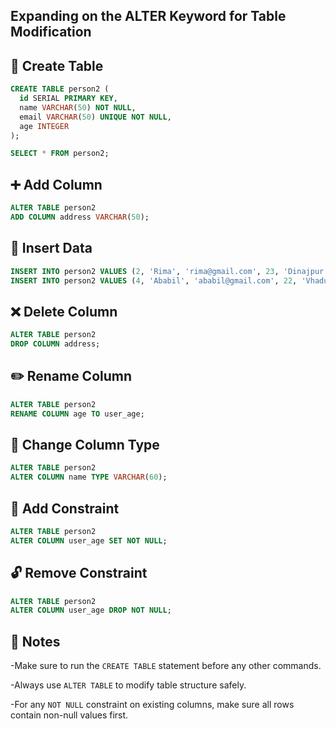 ## Expanding on the ALTER Keyword for Table Modification

## 🔧 Create Table

```sql
CREATE TABLE person2 (
  id SERIAL PRIMARY KEY,
  name VARCHAR(50) NOT NULL,
  email VARCHAR(50) UNIQUE NOT NULL,
  age INTEGER
);
```

```sql
SELECT * FROM person2;

```

## ➕ Add Column

```sql
ALTER TABLE person2
ADD COLUMN address VARCHAR(50);
```

## 📝 Insert Data

```sql
INSERT INTO person2 VALUES (2, 'Rima', 'rima@gmail.com', 23, 'Dinajpur');
INSERT INTO person2 VALUES (4, 'Ababil', 'ababil@gmail.com', 22, 'Vhaduria');
```

## ❌ Delete Column

```sql
ALTER TABLE person2
DROP COLUMN address;
```

## ✏️ Rename Column

```sql
ALTER TABLE person2
RENAME COLUMN age TO user_age;
```

## 🔄 Change Column Type

```sql
ALTER TABLE person2
ALTER COLUMN name TYPE VARCHAR(60);
```

## 🔐 Add Constraint

```sql
ALTER TABLE person2
ALTER COLUMN user_age SET NOT NULL;
```

## 🔓 Remove Constraint

```sql
ALTER TABLE person2
ALTER COLUMN user_age DROP NOT NULL;
```

## 📌 Notes

-Make sure to run the `CREATE TABLE` statement before any other commands.

-Always use `ALTER TABLE` to modify table structure safely.

-For any `NOT NULL` constraint on existing columns, make sure all rows contain
non-null values first.
